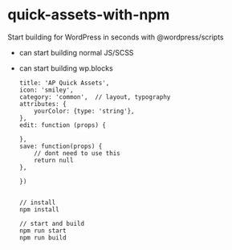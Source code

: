 # quick-assets-with-npm
Start building for WordPress in seconds with @wordpress/scripts
- can start building normal JS/SCSS 
- can start building wp.blocks 

    ```wp.blocks.registerBlockType('apsolut/ap-quick-assets',{
    title: 'AP Quick Assets',
    icon: 'smiley',
    category: 'common',  // layout, typography
    attributes: {
        yourColor: {type: 'string'},
    },
    edit: function (props) {
       
    },
    save: function(props) {
        // dont need to use this
        return null
    },

    })


    // install
    npm install

    // start and build
    npm run start
    npm run build


